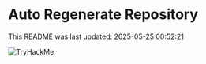 # Auto Regenerate Repository

This README was last updated: 2025-05-25 00:52:21

 ![TryHackMe](https://tryhackme.com/badge/533634)